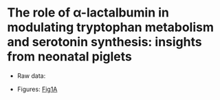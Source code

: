 # The role of α-lactalbumin in modulating tryptophan metabolism and serotonin synthesis: insights from neonatal piglets

* Raw data:

* Figures:
[Fig1A](https://xuahe.github.io/piglet-aLac-tryptophan-study/Figure_1/Fig1A_Formula_comp.html)
